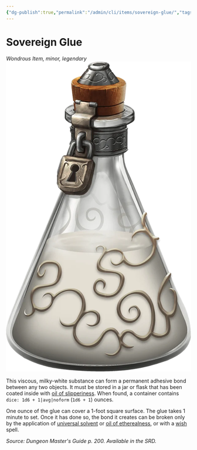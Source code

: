 ```yaml
---
{"dg-publish":true,"permalink":"/admin/cli/items/sovereign-glue/","tags":["compendium/src/5e/dmg","item/rarity/legendary","item/tier/minor","item/wondrous"],"updated":"2025-01-11T15:32:20.521+00:00"}
---
```


# Sovereign Glue
*Wondrous Item, minor, legendary*  
![](https://raw.githubusercontent.com/5etools-mirror-2/5etools-img/main/items/DMG/Sovereign%20Glue.webp#right)  


This viscous, milky-white substance can form a permanent adhesive bond between any two objects. It must be stored in a jar or flask that has been coated inside with [oil of slipperiness](/Admin/CLI/items/oil-of-slipperiness.md). When found, a container contains `dice: 1d6 + 1|avg|noform` (`1d6 + 1`) ounces.

One ounce of the glue can cover a 1-foot square surface. The glue takes 1 minute to set. Once it has done so, the bond it creates can be broken only by the application of [universal solvent](/Admin/CLI/items/universal-solvent.md) or [oil of etherealness](/Admin/CLI/items/oil-of-etherealness.md), or with a [wish](/Admin/CLI/spells/wish.md) spell.

*Source: Dungeon Master's Guide p. 200. Available in the SRD.*